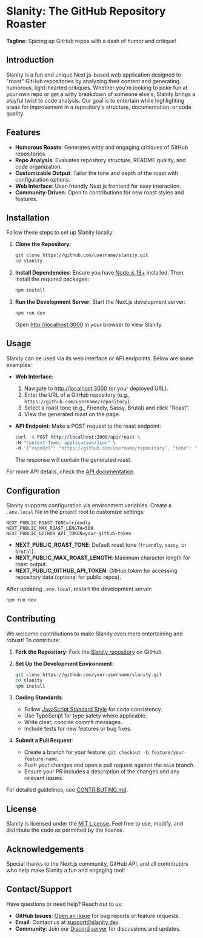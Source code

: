 # Slanity: The GitHub Repository Roaster

**Tagline**: Spicing up GitHub repos with a dash of humor and critique!

## Introduction

Slanity is a fun and unique Next.js-based web application designed to "roast" GitHub repositories by analyzing their content and generating humorous, light-hearted critiques. Whether you're looking to poke fun at your own repo or get a witty breakdown of someone else's, Slanity brings a playful twist to code analysis. Our goal is to entertain while highlighting areas for improvement in a repository's structure, documentation, or code quality.

## Features

- **Humorous Roasts**: Generates witty and engaging critiques of GitHub repositories.
- **Repo Analysis**: Evaluates repository structure, README quality, and code organization.
- **Customizable Output**: Tailor the tone and depth of the roast with configuration options.
- **Web Interface**: User-friendly Next.js frontend for easy interaction.
- **Community-Driven**: Open to contributions for new roast styles and features.

## Installation

Follow these steps to set up Slanity locally:

1. **Clone the Repository**:
   ```bash
   git clone https://github.com/username/slanity.git
   cd slanity
   ```

2. **Install Dependencies**:
   Ensure you have [Node.js 18+](https://nodejs.org/) installed. Then, install the required packages:
   ```bash
   npm install
   ```

3. **Run the Development Server**:
   Start the Next.js development server:
   ```bash
   npm run dev
   ```
   Open [http://localhost:3000](http://localhost:3000) in your browser to view Slanity.

## Usage

Slanity can be used via its web interface or API endpoints. Below are some examples:

- **Web Interface**:
  1. Navigate to [http://localhost:3000](http://localhost:3000) (or your deployed URL).
  2. Enter the URL of a GitHub repository (e.g., `https://github.com/username/repository`).
  3. Select a roast tone (e.g., Friendly, Sassy, Brutal) and click "Roast".
  4. View the generated roast on the page.

- **API Endpoint**:
  Make a POST request to the roast endpoint:
  ```bash
  curl -X POST http://localhost:3000/api/roast \
  -H "Content-Type: application/json" \
  -d '{"repoUrl": "https://github.com/username/repository", "tone": "friendly"}'
  ```
  The response will contain the generated roast.

For more API details, check the [API documentation](docs/api.md).

## Configuration

Slanity supports configuration via environment variables. Create a `.env.local` file in the project root to customize settings:

```env
NEXT_PUBLIC_ROAST_TONE=friendly
NEXT_PUBLIC_MAX_ROAST_LENGTH=500
NEXT_PUBLIC_GITHUB_API_TOKEN=your-github-token
```

- **NEXT_PUBLIC_ROAST_TONE**: Default roast tone (`friendly`, `sassy`, or `brutal`).
- **NEXT_PUBLIC_MAX_ROAST_LENGTH**: Maximum character length for roast output.
- **NEXT_PUBLIC_GITHUB_API_TOKEN**: GitHub token for accessing repository data (optional for public repos).

After updating `.env.local`, restart the development server:
```bash
npm run dev
```

## Contributing

We welcome contributions to make Slanity even more entertaining and robust! To contribute:

1. **Fork the Repository**:
   Fork the [Slanity repository](https://github.com/username/slanity) on GitHub.

2. **Set Up the Development Environment**:
   ```bash
   git clone https://github.com/your-username/slanity.git
   cd slanity
   npm install
   ```

3. **Coding Standards**:
   - Follow [JavaScript Standard Style](https://standardjs.com/) for code consistency.
   - Use TypeScript for type safety where applicable.
   - Write clear, concise commit messages.
   - Include tests for new features or bug fixes.

4. **Submit a Pull Request**:
   - Create a branch for your feature: `git checkout -b feature/your-feature-name`.
   - Push your changes and open a pull request against the `main` branch.
   - Ensure your PR includes a description of the changes and any relevant issues.

For detailed guidelines, see [CONTRIBUTING.md](CONTRIBUTING.md).

## License

Slanity is licensed under the [MIT License](LICENSE). Feel free to use, modify, and distribute the code as permitted by the license.

## Acknowledgements

Special thanks to the Next.js community, GitHub API, and all contributors who help make Slanity a fun and engaging tool!

## Contact/Support

Have questions or need help? Reach out to us:

- **GitHub Issues**: [Open an issue](https://github.com/username/slanity/issues) for bug reports or feature requests.
- **Email**: Contact us at support@slanity.dev.
- **Community**: Join our [Discord server](https://discord.gg/slanity) for discussions and updates.